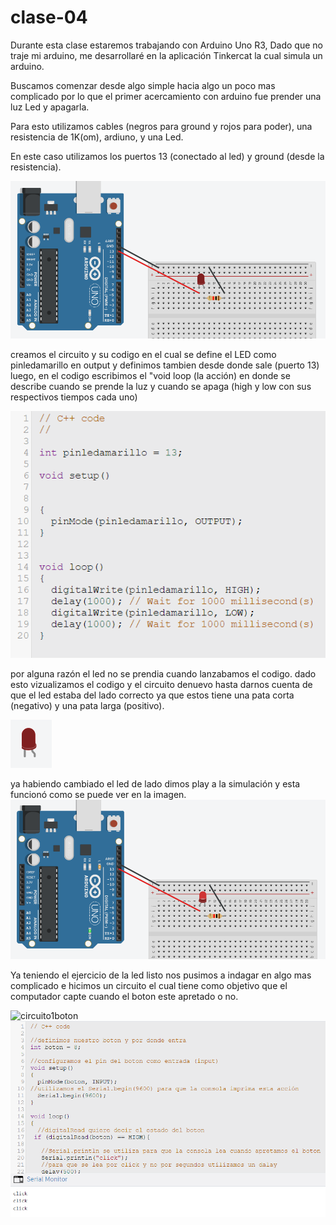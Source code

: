 # clase-04

Durante esta clase estaremos trabajando con Arduino Uno R3,
Dado que no traje mi arduino, me desarrollaré en la aplicación Tinkercat la cual simula un arduino.

Buscamos comenzar desde algo simple hacia algo un poco mas complicado por lo que el primer acercamiento con arduino fue prender una luz Led y apagarla.

Para esto utilizamos cables (negros para ground y rojos para poder), una resistencia de 1K(om), ardiuno, y una Led.

En este caso utilizamos los puertos 13 (conectado al led) y ground (desde la resistencia).

![circuito1ledmalo](./circuito1ledmalo.png)

creamos el circuito y su codigo en el cual se define el LED como pinledamarillo en output y definimos tambien desde donde sale (puerto 13)
luego, en el codigo escribimos el "void loop (la acción) en donde se describe cuando se prende la luz y cuando se apaga (high y low con sus respectivos tiempos cada uno)

![codigo1led](./codigo1led.png)

por alguna razón el led no se prendia cuando lanzabamos el codigo.
dado esto vizualizamos el codigo y el circuito denuevo hasta darnos cuenta de que el led estaba del lado correcto ya que estos tiene una pata corta (negativo) y una pata larga (positivo).

![led](./led.png)

ya habiendo cambiado el led de lado dimos play a la simulación y esta funcionó como se puede ver en la imagen.
![circuito1ledbueno](./circuito1ledbueno.png)

Ya teniendo el ejercicio de la led listo nos pusimos a indagar en algo mas complicado e hicimos un circuito el cual tiene como objetivo que el computador capte cuando el boton este apretado o no.

![circuito1boton](./circuito1botonserialprint)
![codigo1botonserialprint](./codigo1botonserialprint.png)
